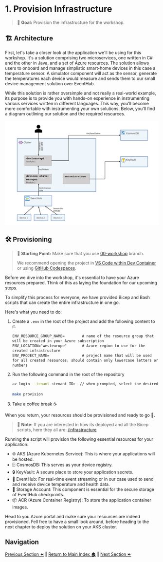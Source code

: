 # 1. Provision Infrastructure

> 🎯 **Goal:** Provision the infrastructure for the workshop.

## 🏗️  Architecture

First, let's take a closer look at the application we'll be using for this workshop. It's a solution comprising two microservices, one written in C# and the other in Java, and a set of Azure resources. The solution allows users to onboard and manage simplistic smart-home devices in this case a temperature sensor. A simulator component will act as the sensor, generate the temperatures each device would measure and sends them to our small device management solution over EventHub.

While this solution is rather oversimple and not really a real-world example, its purpose is to provide you with hands-on experience in instrumenting various services written in different languages. This way, you'll become more comfortable with instrumenting your own solutions. Below, you'll find a diagram outlining our solution and the required resources.

![Architecture](./images/solution-resources.jpg)

## 🛠️ Provisioning

> 📌 **Starting Point:** Make sure that you use [00-workshop](https://github.com/observability-lab-cse/observability-lab/tree/00-workshop) branch.
>
> We recommend opening the project in [VS Code within Dev Container](https://code.visualstudio.com/docs/devcontainers/containers) or using [GitHub Codespaces](https://docs.github.com/en/codespaces/overview).

Before we dive into the workshop, it's essential to have your Azure resources prepared. Think of this as laying the foundation for our upcoming steps.

To simplify this process for everyone, we have provided Bicep and Bash scripts that can create the entire infrastructure in one go.

Here's what you need to do:

1. Create a `.env` in the root of the project and add the following content to it.

    ```text
    ENV_RESOURCE_GROUP_NAME=        # name of the resource group that will be created in your Azure subscription
    ENV_LOCATION="westeurope"       # Azure region to use for the created infrastructure
    ENV_PROJECT_NAME=               # project name that will be used for all created resources; should contain only lowercase letters or numbers
    ```

2. Run the following command in the root of the repository

    ```sh
    az login --tenant <tenant ID>  // when prompted, select the desired Azure subscription

    make provision
    ```

3. Take a coffee break ☕️

When you return, your resources should be provisioned and ready to go 🚀.

> 📝 **Note:** If you are interested in how its deployed and all the Bicep scripts, here they all are: [/infrastructure](https://github.com/observability-lab-cse/observability-lab/tree/00-workshop/infrastructure)

Running the script will provision the following essential resources for your application:

- 🌐  AKS (Azure Kubernetes Service): This is where your applications will be hosted.
- 🗄️ CosmosDB: This serves as your device registry.
- 🔒 KeyVault: A secure place to store your application secrets.
- 📨 EventHub: For real-time event streaming or in our case used to send and receive device temperature and health data.
- 💾 Storage Account: This component is essential for the secure storage of EventHub checkpoints.
- 📦 ACR (Azure Container Registry): To store the application container images.

Head to you Azure portal and make sure your resources are indeed provisioned. Fell free to have a small look around, before heading to the next chapter to deploy the solution on your AKS cluster.

## Navigation

[Previous Section ⏪](../00-pre-requisite/README.md) ‖ [Return to Main Index 🏠](../README.md) ‖
[Next Section ⏩️](../02-deploy-application/README.md)
